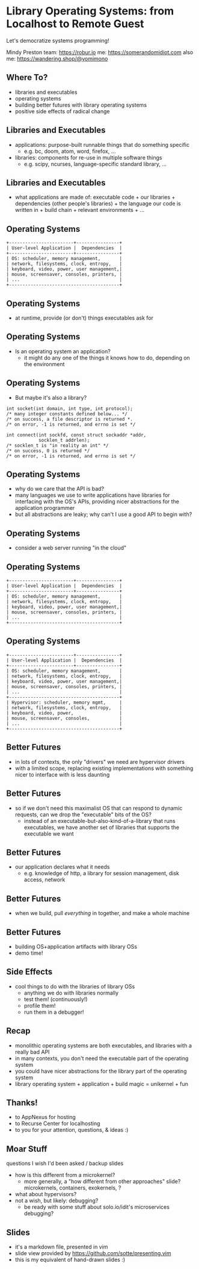# Library Operating Systems: from Localhost to Remote Guest

Let's democratize systems programming!

Mindy Preston
team: https://robur.io
me: https://somerandomidiot.com
also me: https://wandering.shop/@yomimono

## Where To?

* libraries and executables
* operating systems
* building better futures with library operating systems
* positive side effects of radical change

## Libraries and Executables

* applications: purpose-built runnable things that do something specific
  - e.g. bc, doom, atom, word, firefox, ...
* libraries: components for re-use in multiple software things
  - e.g. scipy, ncurses, language-specific standard library, ...

## Libraries and Executables

* what applications are made of:
  executable code +
  our libraries +
  dependencies (other people's libraries) +
  the language our code is written in +
  build chain +
  relevant environments +
  ...

## Operating Systems

```
+------------------------+----------------+
| User-level Application |  Dependencies  |
+------------------------+----------------+
| OS: scheduler, memory management,       |
| network, filesystems, clock, entropy,   |
| keyboard, video, power, user management,|
| mouse, screensaver, consoles, printers, |
| ...                                     |
+-----------------------------------------+
```

## Operating Systems

* at runtime, provide (or don't) things executables ask for

## Operating Systems

* Is an operating system an application?
  - it might do any one of the things it knows how to do, depending on the environment

## Operating Systems

* But maybe it's also a library?

```
int socket(int domain, int type, int protocol);
/* many integer constants defined below... */
/* on success, a file descriptor is returned *.
/* on error, -1 is returned, and errno is set */

int connect(int sockfd, const struct sockaddr *addr,
            socklen_t addrlen);
/* socklen_t is "in reality an int" */
/* on success, 0 is returned */
/* on error, -1 is returned, and errno is set */
```


## Operating Systems

* why do we care that the API is bad?
* many languages we use to write applications have libraries for interfacing with the OS's APIs, providing nicer abstractions for the application programmer
* but all abstractions are leaky; why can't I use a good API to begin with?

## Operating Systems

* consider a web server running "in the cloud"

## Operating Systems

```
+------------------------+----------------+
| User-level Application |  Dependencies  |
+------------------------+----------------+
| OS: scheduler, memory management,       |
| network, filesystems, clock, entropy,   |
| keyboard, video, power, user management,|
| mouse, screensaver, consoles, printers, |
| ...                                     |
+-----------------------------------------+
```

## Operating Systems

```
+------------------------+----------------+
| User-level Application |  Dependencies  |
+------------------------+----------------+
| OS: scheduler, memory management,       |
| network, filesystems, clock, entropy,   |
| keyboard, video, power, user management,|
| mouse, screensaver, consoles, printers, |
| ...                                     |
+-----------------------------------------+
| Hypervisor: scheduler, memory mgmt,     |
| network, filesystems, clock, entropy,   |
| keyboard, video, power,                 |
| mouse, screensaver, consoles,           |
| ...                                     |
+-----------------------------------------+
```

## Better Futures

* in lots of contexts, the only "drivers" we need are hypervisor drivers
* with a limited scope, replacing existing implementations with something nicer to interface with is less daunting

## Better Futures

* so if we don't need this maximalist OS that can respond to dynamic requests, can we drop the "executable" bits of the OS?
  - instead of an executable-but-also-kind-of-a-library that runs executables, we have another set of libraries that supports the executable we want

## Better Futures

* our application declares what it needs
  - e.g. knowledge of http, a library for session management, disk access, network

## Better Futures

* when we build, pull *everything* in together, and make a whole machine

## Better Futures

* building OS+application artifacts with library OSs
* demo time!

## Side Effects

* cool things to do with the libraries of library OSs
  - anything we do with libraries normally
  - test them! (continuously!)
  - profile them!
  - run them in a debugger!

## Recap

* monolithic operating systems are both executables, and libraries with a really bad API
* in many contexts, you don't need the executable part of the operating system
* you could have nicer abstractions for the library part of the operating system
* library operating system + application + build magic = unikernel + fun

## Thanks!

* to AppNexus for hosting
* to Recurse Center for localhosting
* to you for your attention, questions, & ideas :)

## Moar Stuff

questions I wish I'd been asked / backup slides
* how is this different from a microkernel?
  - more generally, a "how different from other approaches" slide?  microkernels, containers, exokernels, ?
* what about hypervisors?
* not a wish, but likely: debugging?
  - be ready with some stuff about solo.io/idit's microservices debugging?

## Slides

* it's a markdown file, presented in vim
* slide view provided by https://github.com/sotte/presenting.vim
* this is my equivalent of hand-drawn slides :)
